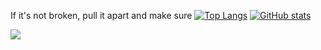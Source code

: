 
If it's not broken, pull it apart and make sure
[![Top Langs](https://github-readme-stats.vercel.app/api/top-langs/?username=Reason0x6&hide=javascript,html,css&show_icons=true&theme=radical&langs_count=3)](https://github.com/Reason0x6)
[![GitHub stats](https://github-readme-stats.vercel.app/api?username=Reason0x6&count_private=true&show_icons=true&theme=radical)](https://github.com/Reason0x6)

![](https://img.shields.io/badge/<WORD_ON_LEFT>-<WORD_ON_RIGHT>-informational?style=flat&logo=<LOGO_NAME>&logoColor=white&color=2bbc8a)


